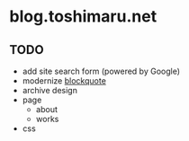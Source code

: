 blog.toshimaru.net
===========

TODO
----
* add site search form (powered by Google)
* modernize [blockquote](http://tympanus.net/codrops/2012/07/25/modern-block-quote-styles/)
* archive design
* page
    * about
    * works
* <table> css
